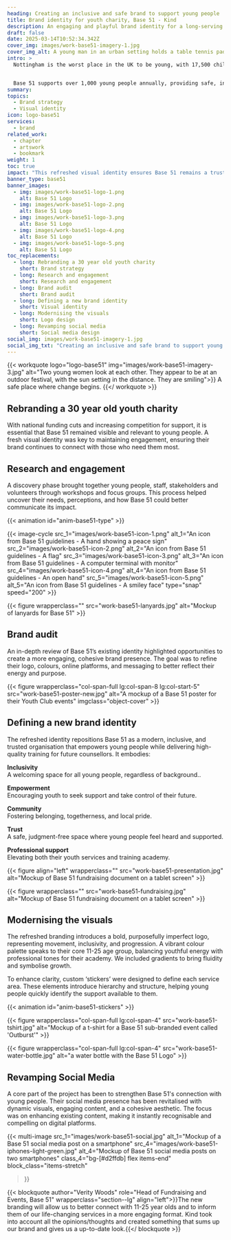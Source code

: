 ```yaml
---
heading: Creating an inclusive and safe brand to support young people
title: Brand identity for youth charity, Base 51 - Kind
description: An engaging and playful brand identity for a long-serving youth charity in Nottingham
draft: false
date: 2025-03-14T10:52:34.342Z
cover_img: images/work-base51-imagery-1.jpg
cover_img_alt: A young man in an urban setting holds a table tennis paddle, he's looking upward as if waiting for a ball to drop
intro: >
  Nottingham is the worst place in the UK to be young, with 17,500 children living in poverty and the crisis worsening due to rising living costs and council funding cuts.


  Base 51 supports over 1,000 young people annually, providing safe, inclusive spaces with access to counselling, trauma support, and youth clubs – including for LGBTQIA+ and refugee communities. Their academy also offers accredited training in counselling and youth work.
summary:
topics:
  - Brand strategy
  - Visual identity
icon: logo-base51
services:
  - brand
related_work:
  - chapter
  - artswork
  - bookmark
weight: 1
toc: true
impact: "This refreshed visual identity ensures Base 51 remains a trusted, relevant, and engaging charity, helping them stand out, maintain funding, and continue their vital work for Nottingham’s youth."
banner_type: base51
banner_images:
  - img: images/work-base51-logo-1.png
    alt: Base 51 Logo
  - img: images/work-base51-logo-2.png
    alt: Base 51 Logo
  - img: images/work-base51-logo-3.png
    alt: Base 51 Logo
  - img: images/work-base51-logo-4.png
    alt: Base 51 Logo
  - img: images/work-base51-logo-5.png
    alt: Base 51 Logo
toc_replacements:
  - long: Rebranding a 30 year old youth charity
    short: Brand strategy
  - long: Research and engagement
    short: Research and engagement
  - long: Brand audit
    short: Brand audit
  - long: Defining a new brand identity
    short: Visual identity
  - long: Modernising the visuals
    short: Logo design
  - long: Revamping social media
    short: Social media design
social_img: images/work-base51-imagery-1.jpg
social_img_txt: "Creating an inclusive and safe brand to support young people"
---
```


{{< workquote logo="logo-base51" img="images/work-base51-imagery-3.jpg" alt="Two young women look at each other. They appear to be at an outdoor festival, with the sun setting in the distance. They are smiling">}}
A safe place where change begins.
{{</ workquote >}}

<!-- Text left -->
<div class="w-full grid grid-cols-12 gap-x-2.5 gap-y-6 lg:gap-6 xl:gap-8">
  <div class="prose col-span-full lg:col-span-8">

  ## Rebranding a 30 year old youth charity

  With national funding cuts and increasing competition for support, it is essential that Base 51 remained visible and relevant to young people. A fresh visual identity was key to maintaining engagement, ensuring their brand continues to connect with those who need them most.

  ## Research and engagement

  A discovery phase brought together young people, staff, stakeholders and volunteers through workshops and focus groups. This process helped uncover their needs, perceptions, and how Base 51 could better communicate its impact.

  </div>
</div>


<div class="w-full grid grid-cols-12 gap-x-2.5 gap-y-6 lg:gap-6 xl:gap-8">
  <div class="col-span-full lg:col-span-4 aspect-square relative overflow-hidden">
    {{< animation id="anim-base51-type" >}}
  </div>

  <div class="col-span-full lg:col-span-4 aspect-square overflow-hidden bg-[#f3edda]">

  {{< image-cycle
    src_1="images/work-base51-icon-1.png"
    alt_1="An icon from Base 51 guidelines - A hand showing a peace sign"
    src_2="images/work-base51-icon-2.png"
    alt_2="An icon from Base 51 guidelines - A flag"
    src_3="images/work-base51-icon-3.png"
    alt_3="An icon from Base 51 guidelines - A computer terminal with monitor"
    src_4="images/work-base51-icon-4.png"
    alt_4="An icon from Base 51 guidelines - An open hand"
    src_5="images/work-base51-icon-5.png"
    alt_5="An icon from Base 51 guidelines - A smiley face"
    type="snap"
    speed="200" >}}

  </div>
</div>

{{< figure wrapperclass="" src="work-base51-lanyards.jpg" alt="Mockup of lanyards for Base 51" >}}


<!-- Text right -->
<div class="w-full grid grid-cols-12 gap-x-2.5 gap-y-6 lg:gap-6 xl:gap-8">
  <div class="prose col-span-full lg:col-span-8 lg:col-start-5">

  ## Brand audit

  An in-depth review of Base 51’s existing identity highlighted opportunities to create a more engaging, cohesive brand presence. The goal was to refine their logo, colours, online platforms, and messaging to better reflect their energy and purpose.

  </div>
</div>

<div class="w-full grid grid-cols-12 gap-x-2.5 gap-y-6 lg:gap-6 xl:gap-8 items-end">
  {{< figure wrapperclass="col-span-full lg:col-span-8 lg:col-start-5" src="work-base51-poster-new.jpg" alt="A mockup of a Base 51 poster for their Youth Club events" imgclass="object-cover" >}}
</div>


<!-- Text left -->
<div class="w-full grid grid-cols-12 gap-x-2.5 gap-y-6 lg:gap-6 xl:gap-8">
  <div class="prose col-span-full lg:col-span-8">

  ## Defining a new brand identity

  The refreshed identity repositions Base 51 as a modern, inclusive, and trusted organisation that empowers young people while delivering high-quality training for future counsellors. It embodies:

  <div class="flex flex-wrap ">
    <div class="w-full lg:w-1/2 py-6 lg:pr-6 xl:pr-8 shrink-0">
      <p><strong>Inclusivity</strong><br>
      A welcoming space for all young people, regardless of background..</p>
    </div>
    <div class="w-full lg:w-1/2 py-6 lg:pl-6 xl:pl-8 shrink-0">
      <p><strong>Empowerment</strong><br>
      Encouraging youth to seek support and take control of their future.</p>
    </div>
    <div class="w-full lg:w-1/2 py-6 lg:pr-6 xl:pr-8 shrink-0">
      <p><strong>Community</strong><br>
      Fostering belonging, togetherness, and local pride.</p>
    </div>
    <div class="w-full lg:w-1/2 py-6 lg:pl-6 xl:pl-8 shrink-0">
      <p><strong>Trust</strong><br>
      A safe, judgment-free space where young people feel heard and supported.</p>
    </div>
    <div class="w-full lg:w-1/2 py-6 lg:pr-6 xl:pr-8 shrink-0">
      <p><strong>Professional support</strong><br>
      Elevating both their youth services and training academy.</p>
    </div>
  </div>

  </div>
</div>

{{< figure align="left" wrapperclass="" src="work-base51-presentation.jpg" alt="Mockup of Base 51 fundraising document on a tablet screen" >}}


{{< figure wrapperclass="" src="work-base51-fundraising.jpg" alt="Mockup of Base 51 fundraising document on a tablet screen" >}}


<!-- Text right -->
<div class="w-full grid grid-cols-12 gap-x-2.5 gap-y-6 lg:gap-6 xl:gap-8">
  <div class="prose col-span-full lg:col-span-8 lg:col-start-5">

  ## Modernising the visuals

  The refreshed branding introduces a bold, purposefully imperfect logo, representing movement, inclusivity, and progression. A vibrant colour palette speaks to their core 11-25 age group, balancing youthful energy with professional tones for their academy. We included gradients to bring fluidity and symbolise growth.

  To enhance clarity, custom ‘stickers’ were designed to define each service area. These elements introduce hierarchy and structure, helping young people quickly identify the support available to them.

  </div>
</div>

<div class="w-full grid grid-cols-12 gap-x-2.5 gap-y-6 lg:gap-6 xl:gap-8 items-end">
  <div class="col-span-full">
    {{< animation id="anim-base51-stickers" >}}
  </div>
</div>
<div class="w-full grid grid-cols-12 gap-x-2.5 gap-y-6 lg:gap-6 xl:gap-8 items-end">

  {{< figure wrapperclass="col-span-full lg:col-span-4" src="work-base51-tshirt.jpg" alt="Mockup of a t-shirt for a Base 51 sub-branded event called 'Outburst'" >}}

  {{< figure wrapperclass="col-span-full lg:col-span-4" src="work-base51-water-bottle.jpg" alt="a water bottle with the Base 51 Logo" >}}
</div>

<!-- Text left -->
<div class="w-full grid grid-cols-12 gap-x-2.5 gap-y-6 lg:gap-6 xl:gap-8">
  <div class="prose col-span-full lg:col-span-8">

  ## Revamping Social Media

  A core part of the project has been to strengthen Base 51's connection with young people. Their social media presence has been revitalised with dynamic visuals, engaging content, and a cohesive aesthetic. The focus was on enhancing existing content, making it instantly recognisable and compelling on digital platforms. 

  </div>
</div>

{{< multi-image
  src_1="images/work-base51-social.jpg" alt_1="Mockup of a Base 51 social media post on a smartphone"
  src_4="images/work-base51-iphones-light-green.jpg" alt_4="Mockup of Base 51 social media posts on two smartphones"
  class_4="bg-[#d2ffdb] flex items-end"
  block_class="items-stretch"
  >}}




{{< blockquote author="Verity Woods" role="Head of Fundraising and Events, Base 51" wrapperclass="section--lg" align="left">}}The new branding will allow us to better connect with 11-25 year olds and to inform them of our life-changing services in a more engaging format. Kind took into account all the opinions/thoughts and created something that sums up our brand and gives us a up-to-date look.{{</ blockquote >}}
